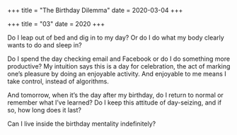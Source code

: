 +++
title = "The Birthday Dilemma"
date = 2020-03-04
+++

+++
title = "03"
date = 2020
+++

Do I leap out of bed and dig in to my day? Or do I do what my body clearly wants to do and sleep in?

Do I spend the day checking email and Facebook or do I do something more productive? My intuition says this is a day for celebration, the act of marking one’s pleasure by doing an enjoyable activity. And enjoyable to me means I take control, instead of algorithms. 

And tomorrow, when it’s the day after my birthday, do I return to normal or remember what I’ve learned? Do I keep this attitude of day-seizing, and if so, how long does it last?

Can I live inside the birthday mentality indefinitely?
